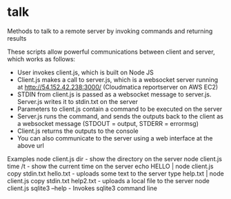 # talk
Methods to talk to a remote server by invoking commands and returning results


These scripts allow powerful communications between client and server, which works as follows:
- User invokes client.js, which is built on Node JS
- Client.js makes  a call to server.js, which is a websocket server running at http://54.152.42.238:3000/ (Cloudmatica reportserver on AWS EC2)
- STDIN from client.js is passed as a websocket message to server.js. Server.js writes it to stdin.txt on the server
- Parameters to client.js contain a command to be executed on the server
- Server.js runs the command, and sends the outputs back to the client as a websocket message (STDOUT = output, STDERR = errormsg)
- Client.js returns the outputs to the console
- You can also communicate to the server using a web interface at the above url

Examples
node client.js dir		- show the directory on the server
node client.js time /t		- show the current time on the server
echo HELLO | node client.js copy stdin.txt hello.txt	- uploads some text to the server
type help.txt | node client.js copy stdin.txt help2.txt	- uploads a local file to the server 
node client.js sqlite3 –help	- Invokes sqlite3 command line

